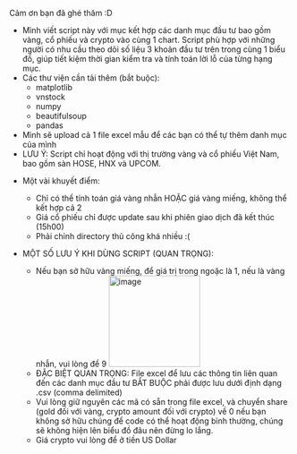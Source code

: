 Cảm ơn bạn đã ghé thăm :D
- Mình viết script này với mục kết hợp các danh mục đầu tư bao gồm vàng, cổ phiếu và crypto vào cùng 1 chart. Script phù 
hợp với những người có nhu cầu theo dõi số liệu 3 khoản đầu tư trên trong cùng 1 biểu đồ, giúp tiết kiệm thời gian kiểm tra
và tính toán lời lỗ của từng hạng mục.
- Các thư viện cần tải thêm (bắt buộc): 
    + matplotlib
    + vnstock
    + numpy
    + beautifulsoup
    + pandas
- Mình sẽ upload cả 1 file excel mẫu để các bạn có thể tự thêm danh mục của mình
- LƯU Ý: Script chỉ hoạt động với thị trường vàng và cổ phiếu Việt Nam, bao gồm sàn HOSE, HNX và UPCOM.

* Một vài khuyết điểm:
    + Chỉ có thể tính toán giá vàng nhẫn HOẶC giá vàng miếng, không thể kết hợp cả 2
    + Giá cổ phiếu chỉ được update sau khi phiên giao dịch đã kết thúc (15h00)
    + Phải chỉnh directory thủ công khá nhiều :(

* MỘT SỐ LƯU Ý KHI DÙNG SCRIPT (QUAN TRỌNG):
  
  - Nếu bạn sở hữu vàng miếng, để giá trị trong ngoặc là 1, nếu là vàng nhẫn, vui lòng để 9 <img width="163" alt="image" src="https://github.com/NoWayThereIsNoUsername/Investment-Portfolio-Maker/assets/165937052/9a33246b-991f-45ae-b7d5-7b6047c72bbd">
  - ĐẶC BIỆT QUAN TRỌNG: File excel để lưu các thông tin liên quan đến các danh mục đầu tư BẮT BUỘC phải được lưu dưới định dạng .csv (comma delimited)
  - Vui lòng giữ nguyên các mã có sẵn trong file excel, và chuyển share (gold đối với vàng, crypto amount đối với crypto) về 0 nếu bạn không sở hữu chúng để
    code có thể hoạt động bình thường, chúng sẽ không hiện lên biểu đồ đâu nên đừng lo lắng.
  - Giá crypto vui lòng để ở tiền US Dollar
